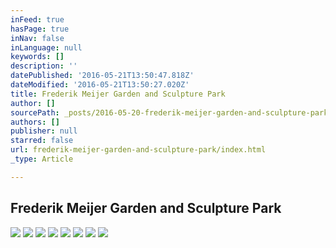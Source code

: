 ```yaml
---
inFeed: true
hasPage: true
inNav: false
inLanguage: null
keywords: []
description: ''
datePublished: '2016-05-21T13:50:47.818Z'
dateModified: '2016-05-21T13:50:27.020Z'
title: Frederik Meijer Garden and Sculpture Park
author: []
sourcePath: _posts/2016-05-20-frederik-meijer-garden-and-sculpture-park.md
authors: []
publisher: null
starred: false
url: frederik-meijer-garden-and-sculpture-park/index.html
_type: Article

---
```

## Frederik Meijer Garden and Sculpture Park
![](https://the-grid-user-content.s3-us-west-2.amazonaws.com/0cad2596-1988-41a4-b9f7-ae8ade8c9be1.jpg)
![](https://the-grid-user-content.s3-us-west-2.amazonaws.com/53e8e2c4-5f0d-441d-ac95-00a2039c4b6c.jpg)
![](https://the-grid-user-content.s3-us-west-2.amazonaws.com/e5e68f0e-f2e8-413a-907c-003375c8b70c.jpg)
![](https://the-grid-user-content.s3-us-west-2.amazonaws.com/13031b32-f9d7-4f73-833f-07962ff10971.jpg)
![](https://the-grid-user-content.s3-us-west-2.amazonaws.com/b500c8cf-2263-4928-9830-6cfa2ba063ec.jpg)
![](https://the-grid-user-content.s3-us-west-2.amazonaws.com/92900129-a30a-46ee-8ba4-3fd786a8ad59.jpg)
![](https://the-grid-user-content.s3-us-west-2.amazonaws.com/93e199a1-36c9-4c29-8ad1-ed4ee252e52b.jpg)
![](https://the-grid-user-content.s3-us-west-2.amazonaws.com/3310e4d5-20e0-41ca-a7a0-dec8331272da.gif)